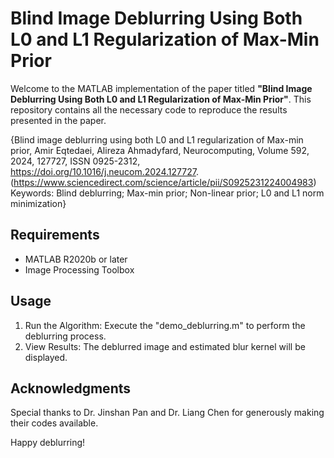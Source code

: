 # Blind Image Deblurring Using Both L0 and L1 Regularization of Max-Min Prior

Welcome to the MATLAB implementation of the paper titled **"Blind Image Deblurring Using Both L0 and L1 Regularization of Max-Min Prior"**. This repository contains all the necessary code to reproduce the results presented in the paper.

{Blind image deblurring using both L0 and L1 regularization of Max-min prior,
Amir Eqtedaei, Alireza Ahmadyfard,
Neurocomputing,
 Volume 592,
 2024,
 127727,
 ISSN 0925-2312,
 https://doi.org/10.1016/j.neucom.2024.127727.
 (https://www.sciencedirect.com/science/article/pii/S0925231224004983)
 Keywords: Blind deblurring; Max-min prior; Non-linear prior; L0 and L1 norm minimization}

## Requirements
- MATLAB R2020b or later
- Image Processing Toolbox

## Usage
1. Run the Algorithm: Execute the "demo_deblurring.m" to perform the deblurring process.
2. View Results: The deblurred image and estimated blur kernel will be displayed.

## Acknowledgments
Special thanks to Dr. Jinshan Pan and Dr. Liang Chen for generously making their codes available.


Happy deblurring!
